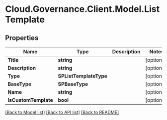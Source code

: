 # Cloud.Governance.Client.Model.ListTemplate
## Properties

Name | Type | Description | Notes
------------ | ------------- | ------------- | -------------
**Title** | **string** |  | [optional] 
**Description** | **string** |  | [optional] 
**Type** | **SPListTemplateType** |  | [optional] 
**BaseType** | **SPBaseType** |  | [optional] 
**Name** | **string** |  | [optional] 
**IsCustomTemplate** | **bool** |  | [optional] 

[[Back to Model list]](../README.md#documentation-for-models) [[Back to API list]](../README.md#documentation-for-api-endpoints) [[Back to README]](../README.md)

